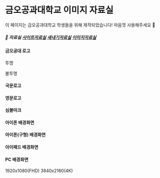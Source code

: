 # 금오공과대학교 이미지 자료실
이 페이지는 금오공과대학교 학생들을 위해 제작되었습니다! 마음껏 사용해주세요 🥰
##### 📂 자료실&nbsp;[사이트자료실](https://github.com/Htmla69/Kumoh_In7/blob/main/Site.md)&nbsp;[새내기자료실](https://github.com/Htmla69/Kumoh_In7/blob/main/Beginner.md)&nbsp;[이미지자료실](https://github.com/Htmla69/Kumoh_In7/blob/main/Image.md)
#### 금오공대 로고

투명

불투명

#### 국문로고

#### 영문로고

#### 심볼마크

#### 아이폰 배경화면

#### 아이폰(구형) 배경화면

#### 아이패드 배경화면

#### PC 배경화면
1920x1080(FHD)
3840x2160(4K)

